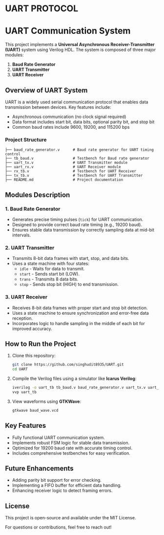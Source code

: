 # UART PROTOCOL
# UART Communication System

This project implements a **Universal Asynchronous Receiver-Transmitter (UART)** system using Verilog HDL. The system is composed of three major modules:

1. **Baud Rate Generator**
2. **UART Transmitter**
3. **UART Receiver**

## Overview of UART System

UART is a widely used serial communication protocol that enables data transmission between devices. Key features include:
- Asynchronous communication (no clock signal required)
- Data format includes start bit, data bits, optional parity bit, and stop bit
- Common baud rates include 9600, 19200, and 115200 bps

### Project Structure
```
├── baud_rate_generator.v      # Baud rate generator for UART timing control
├── tb_baud.v                  # Testbench for Baud rate generator
├── uart_tx.v                  # UART Transmitter module
├── uart_rx.v                  # UART Receiver module
├── rx_tb.v                    # Testbench for UART Receiver
├── tx_tb.v                    # Testbench for UART Transmitter
├── README.md                  # Project documentation
```

## Modules Description

### 1. **Baud Rate Generator**
- Generates precise timing pulses (`tick`) for UART communication.
- Designed to provide correct baud rate timing (e.g., 19200 baud).
- Ensures stable data transmission by correctly sampling data at mid-bit intervals.

### 2. **UART Transmitter**
- Transmits 8-bit data frames with start, stop, and data bits.
- Uses a state machine with four states:
  - `idle` - Waits for data to transmit.
  - `start` - Sends start bit (LOW).
  - `trans` - Transmits 8 data bits.
  - `stop` - Sends stop bit (HIGH) to end transmission.

### 3. **UART Receiver**
- Receives 8-bit data frames with proper start and stop bit detection.
- Uses a state machine to ensure synchronization and error-free data reception.
- Incorporates logic to handle sampling in the middle of each bit for improved accuracy.

## How to Run the Project
1. Clone this repository:
   ```sh
   git clone https://github.com/singhudit8935/UART.git
   cd UART
   ```

2. Compile the Verilog files using a simulator like **Icarus Verilog**:
   ```sh
   iverilog -o uart_tb tb_baud.v baud_rate_generator.v uart_tx.v uart_rx.v
   vvp uart_tb
   ```

3. View waveforms using **GTKWave**:
   ```sh
   gtkwave baud_wave.vcd
   ```

## Key Features
- Fully functional UART communication system.
- Implements robust FSM logic for stable data transmission.
- Optimized for 19200 baud rate with accurate timing control.
- Includes comprehensive testbenches for easy verification.

## Future Enhancements
- Adding parity bit support for error checking.
- Implementing a FIFO buffer for efficient data handling.
- Enhancing receiver logic to detect framing errors.

## License
This project is open-source and available under the MIT License.

For questions or contributions, feel free to reach out!


 
